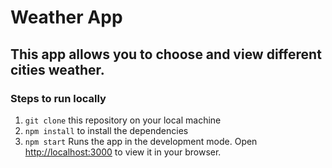 # Weather App

## This app allows you to choose and view different cities weather.

### Steps to run locally

1. `git clone` this repository on your local machine
2. `npm install` to install the dependencies
3. `npm start` Runs the app in the development mode. Open [http://localhost:3000](http://localhost:3000) to view it in your browser.
